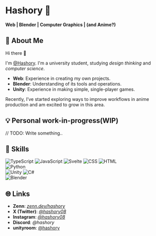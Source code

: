 # Hashory 🌟

**Web | Blender | Computer Graphics | (and Anime?)**

## 🌟 About Me

Hi there 👋

I'm [@Hashory](https://github.com/Hashory/).  I'm a university student, studying _design thinking_ and _computer science_.

- **Web**: Experience in creating my own projects.
- **Blender**: Understanding of its
tools and operations.
- **Unity**: Experience in making simple, single-player games.

Recently, I’ve started exploring ways to improve workflows in anime production and am excited to grow in this area.

## 💡 Personal work-in-progress(WIP)

// TODO: Write something..

## 🔧 Skills

![TypeScript](https://img.shields.io/badge/TypeScript-3178C6?style=flat&logo=typescript&logoColor=white)
![JavaScript](https://img.shields.io/badge/JavaScript-F7DF1E?style=flat&logo=javascript&logoColor=black)
![Svelte](https://img.shields.io/badge/Svelte-FF3E00?style=flat&logo=svelte&logoColor=white)
![CSS](https://img.shields.io/badge/CSS-1572B6?style=flat&logo=css3&logoColor=white)
![HTML](https://img.shields.io/badge/HTML-E34F26?style=flat&logo=html5&logoColor=white)\
![Python](https://img.shields.io/badge/Python-3776AB?style=flat&logo=python&logoColor=white)\
![Unity](https://img.shields.io/badge/Unity-000000?style=flat&logo=unity&logoColor=white)
![C#](https://img.shields.io/badge/C%23-239120?style=flat&logo=csharp&logoColor=white)\
![Blender](https://img.shields.io/badge/Blender-F5792A?style=flat&logo=blender&logoColor=white)

## 🌐 Links

- **Zenn**: _[zenn.dev/hashory](https://zenn.dev/hashory)_
- **X (Twitter)**: _[@hashory08](https://twitter.com/hashory08)_
- **Instagram**: _[@hashory08](https://instagram.com/hashory08)_
- **Discord**: _@hashory_
- **unityroom**: [@hashory](https://unityroom.com/users/hashory)

